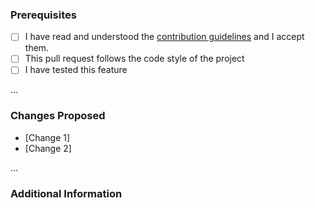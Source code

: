 <!--
	Thanks to using Glitch
 	Before you submit pull request read Contributing guidelines.
-->
### Prerequisites
* [ ] I have read and understood the [contribution guidelines](https://github.com/twitch4j/twitch4j/blob/master/.github/CONTRIBUTING.md) and I accept them.
* [ ] This pull request follows the code style of the project
* [ ] I have tested this feature

...
<!-- Uncommend and remove this message, if there is relation to any issues.
### Issues Fixed 
* [Issue #1]

...
 -->

### Changes Proposed

* [Change 1]
* [Change 2]

...

### Additional Information 
<!-- Any other information that may be able to help me with the problem. Remove them it is not necercarly. -->
